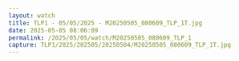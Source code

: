 ```yaml
---
layout: watch
title: TLP1 - 05/05/2025 - M20250505_080609_TLP_1T.jpg
date: 2025-05-05 08:06:09
permalink: /2025/05/05/watch/M20250505_080609_TLP_1
capture: TLP1/2025/202505/20250504/M20250505_080609_TLP_1T.jpg
---
```

